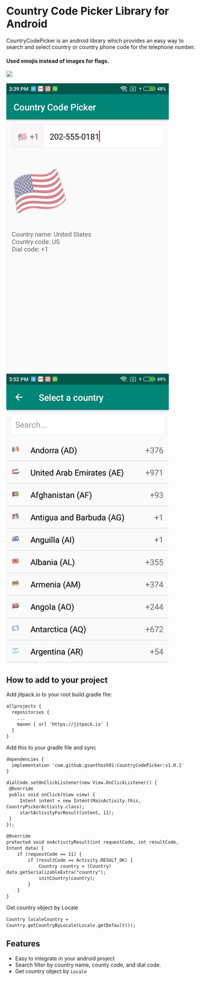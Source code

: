 # Country Code Picker Library for Android

CountryCodePicker is an android library which provides an easy way to search and select country or country phone code for the telephone number.
#### Used emojis instead of images for flags.

[![](https://jitpack.io/v/gsanthosh91/CountryCodePicker.svg)](https://jitpack.io/#gsanthosh91/CountryCodePicker)

![Screenshot](screenshot.png) ![Screenshot](screenshot1.png)

## How to add to your project

Add jitpack.io to your root build.gradle file:
````
allprojects {
  repositories {
    ...
    maven { url 'https://jitpack.io' }
  }
}
````

Add this to your gradle file and sync
````
dependencies {
  implementation 'com.github.gsanthosh91:CountryCodePicker:v1.0.1'
}
 ````
 
 ````
dialCode.setOnClickListener(new View.OnClickListener() {
  @Override
  public void onClick(View view) {
      Intent intent = new Intent(MainActivity.this, CountryPickerActivity.class);
      startActivityForResult(intent, 11);
  }
});
````

````
@Override
protected void onActivityResult(int requestCode, int resultCode, Intent data) {
    if (requestCode == 11) {
        if (resultCode == Activity.RESULT_OK) {
            Country country = (Country) data.getSerializableExtra("country");
            initCountry(country);
        }
    }
}
````

Get country object by Locale
````
Country localeCountry = Country.getCountryByLocale(Locale.getDefault());
````

## Features

* Easy to integrate in your android project
* Search filter by country name, county code, and dial code.
* Get country object by `Locale`


